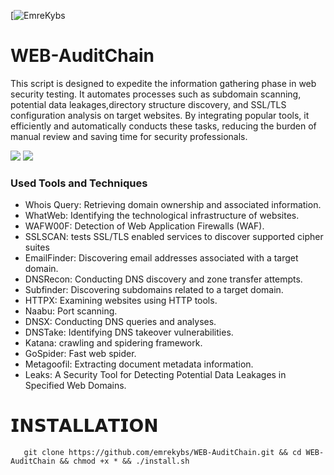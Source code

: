 [![EmreKybs](https://img.shields.io/badge/MadeBy-EmreKybs-blue)
# WEB-AuditChain
This script is designed to expedite the information gathering phase in web security testing.
It automates processes such as subdomain scanning, potential data leakages,directory structure discovery, and SSL/TLS configuration analysis on target websites.
By integrating popular tools, it efficiently and automatically conducts these tasks, reducing the burden of manual review and saving time for security professionals.

<img src="https://github.com/emrekybs/WEB-AuditKit/blob/main/1.png">

<img src="https://github.com/emrekybs/WEB-AuditKit/blob/main/2.png">

### Used Tools and Techniques
* Whois Query: Retrieving domain ownership and associated information.
* WhatWeb: Identifying the technological infrastructure of websites.
* WAFW00F: Detection of Web Application Firewalls (WAF).
* SSLSCAN: tests SSL/TLS enabled services to discover supported cipher suites
* EmailFinder: Discovering email addresses associated with a target domain.
* DNSRecon: Conducting DNS discovery and zone transfer attempts.
* Subfinder: Discovering subdomains related to a target domain.
* HTTPX: Examining websites using HTTP tools.
* Naabu: Port scanning.
* DNSX: Conducting DNS queries and analyses.
* DNSTake: Identifying DNS takeover vulnerabilities.
* Katana: crawling and spidering framework.
* GoSpider: Fast web spider.
* Metagoofil: Extracting document metadata information.
* Leaks: A Security Tool for Detecting Potential Data Leakages in Specified Web Domains.

# 𝗜𝗡𝗦𝗧𝗔𝗟𝗟𝗔𝗧𝗜𝗢𝗡
       git clone https://github.com/emrekybs/WEB-AuditChain.git && cd WEB-AuditChain && chmod +x * && ./install.sh

